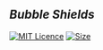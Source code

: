 ## *Bubble Shields*

[![MIT Licence](https://img.shields.io/github/license/vectivuss/bubble-shields-3?color=%235727d2&label=License)](https://github.com/Vectivuss/bubble-shields/blob/main/LICENSE)
[![Size](https://img.shields.io/github/repo-size/Vectivuss/bubble-shields-3?color=%23d227aa&label=Size&logo=lua)](https://github.com/Vectivuss/bubble-shields-3)
